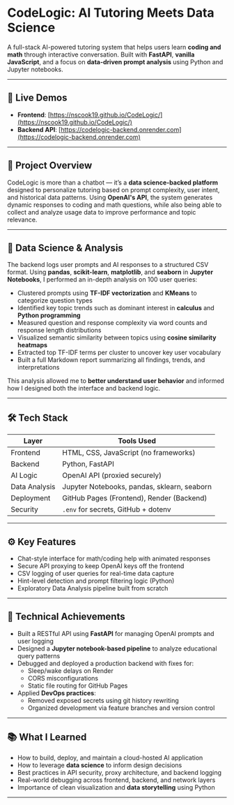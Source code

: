 # CodeLogic: AI Tutoring Meets Data Science

A full-stack AI-powered tutoring system that helps users learn **coding and math** through interactive conversation. Built with **FastAPI**, **vanilla JavaScript**, and a focus on **data-driven prompt analysis** using Python and Jupyter notebooks.

---

## 🔗 Live Demos

- **Frontend**: [https://nscook19.github.io/CodeLogic/](https://nscook19.github.io/CodeLogic/)
- **Backend API**: [https://codelogic-backend.onrender.com](https://codelogic-backend.onrender.com)

---

## 🧠 Project Overview

CodeLogic is more than a chatbot — it’s a **data science-backed platform** designed to personalize tutoring based on prompt complexity, user intent, and historical data patterns. Using **OpenAI's API**, the system generates dynamic responses to coding and math questions, while also being able to collect and analyze usage data to improve performance and topic relevance.

---

## 🔬 Data Science & Analysis

The backend logs user prompts and AI responses to a structured CSV format. Using **pandas**, **scikit-learn**, **matplotlib**, and **seaborn** in **Jupyter Notebooks**, I performed an in-depth analysis on 100 user queries:

- Clustered prompts using **TF-IDF vectorization** and **KMeans** to categorize question types
- Identified key topic trends such as dominant interest in **calculus** and **Python programming**
- Measured question and response complexity via word counts and response length distributions
- Visualized semantic similarity between topics using **cosine similarity heatmaps**
- Extracted top TF-IDF terms per cluster to uncover key user vocabulary
- Built a full Markdown report summarizing all findings, trends, and interpretations

This analysis allowed me to **better understand user behavior** and informed how I designed both the interface and backend logic.

---

## 🛠️ Tech Stack

| Layer        | Tools Used                                |
|--------------|--------------------------------------------|
| Frontend     | HTML, CSS, JavaScript (no frameworks)      |
| Backend      | Python, FastAPI                            |
| AI Logic     | OpenAI API (proxied securely)              |
| Data Analysis| Jupyter Notebooks, pandas, sklearn, seaborn|
| Deployment   | GitHub Pages (Frontend), Render (Backend)  |
| Security     | `.env` for secrets, GitHub + dotenv        |

---

## ⚙️ Key Features

- Chat-style interface for math/coding help with animated responses
- Secure API proxying to keep OpenAI keys off the frontend
- CSV logging of user queries for real-time data capture
- Hint-level detection and prompt filtering logic (Python)
- Exploratory Data Analysis pipeline built from scratch

---

## 🧰 Technical Achievements

- Built a RESTful API using **FastAPI** for managing OpenAI prompts and user logging
- Designed a **Jupyter notebook-based pipeline** to analyze educational query patterns
- Debugged and deployed a production backend with fixes for:
  - Sleep/wake delays on Render
  - CORS misconfigurations
  - Static file routing for GitHub Pages
- Applied **DevOps practices**:
  - Removed exposed secrets using git history rewriting
  - Organized development via feature branches and version control

---

## 📚 What I Learned

- How to build, deploy, and maintain a cloud-hosted AI application
- How to leverage **data science** to inform design decisions
- Best practices in API security, proxy architecture, and backend logging
- Real-world debugging across frontend, backend, and network layers
- Importance of clean visualization and **data storytelling** using Python

---

